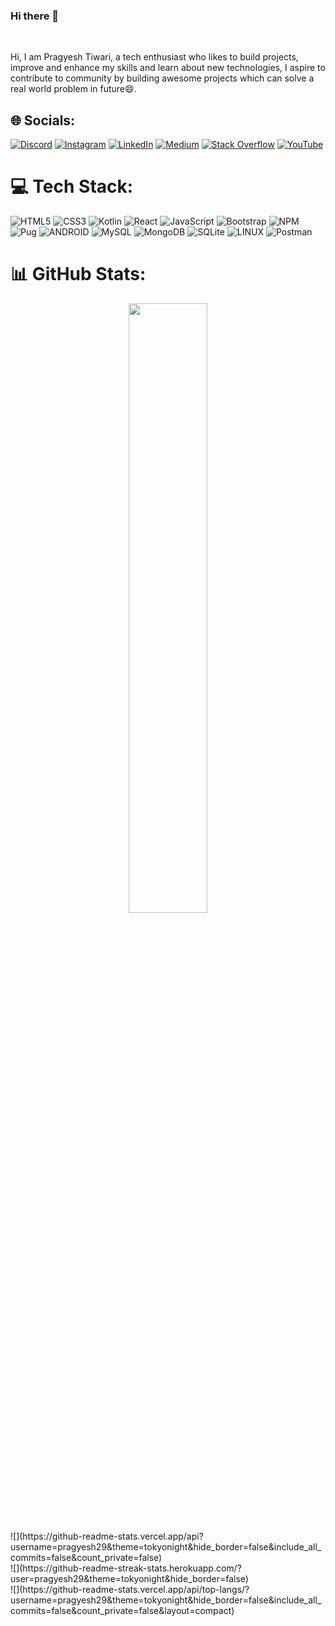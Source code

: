 ### Hi there 👋
</br>

Hi, I am Pragyesh Tiwari, a tech enthusiast who likes to build projects, improve and enhance my skills and learn about new technologies, I aspire to contribute to community by building awesome projects which can solve a real world problem in future😄.


## 🌐 Socials:
[![Discord](https://img.shields.io/badge/Discord-%237289DA.svg?logo=discord&logoColor=white)](https://discord.gg/https://discord.gg/XgCNY4QV) [![Instagram](https://img.shields.io/badge/Instagram-%23E4405F.svg?logo=Instagram&logoColor=white)](https://instagram.com/pragyesh.tiwari) [![LinkedIn](https://img.shields.io/badge/LinkedIn-%230077B5.svg?logo=linkedin&logoColor=white)](https://linkedin.com/in/pragyesh-tiwari-a3334a19b) [![Medium](https://img.shields.io/badge/Medium-12100E?logo=medium&logoColor=white)](https://medium.com/@Pragyeshtiwari) [![Stack Overflow](https://img.shields.io/badge/-Stackoverflow-FE7A16?logo=stack-overflow&logoColor=white)](https://stackoverflow.com/users/pragyesh-tiwari) [![YouTube](https://img.shields.io/badge/YouTube-%23FF0000.svg?logo=YouTube&logoColor=white)](https://youtube.com/@@pragyeshtiwari8713) 

# 💻 Tech Stack:
![HTML5](https://img.shields.io/badge/html5-%23E34F26.svg?style=for-the-badge&logo=html5&logoColor=white) ![CSS3](https://img.shields.io/badge/css3-%231572B6.svg?style=for-the-badge&logo=css3&logoColor=white) ![Kotlin](https://img.shields.io/badge/kotlin-%230095D5.svg?style=for-the-badge&logo=kotlin&logoColor=white) ![React](https://img.shields.io/badge/react-%2320232a.svg?style=for-the-badge&logo=react&logoColor=%2361DAFB) ![JavaScript](https://img.shields.io/badge/javascript-%23323330.svg?style=for-the-badge&logo=javascript&logoColor=%23F7DF1E) ![Bootstrap](https://img.shields.io/badge/bootstrap-%23563D7C.svg?style=for-the-badge&logo=bootstrap&logoColor=white) ![NPM](https://img.shields.io/badge/NPM-%23000000.svg?style=for-the-badge&logo=npm&logoColor=white) ![Pug](https://img.shields.io/badge/Pug-FFF?style=for-the-badge&logo=pug&logoColor=A86454) ![ANDROID](https://img.shields.io/badge/android-%2320232a.svg?style=for-the-badge&logo=android&logoColor=%a4c639) ![MySQL](https://img.shields.io/badge/mysql-%2300f.svg?style=for-the-badge&logo=mysql&logoColor=white) ![MongoDB](https://img.shields.io/badge/MongoDB-%234ea94b.svg?style=for-the-badge&logo=mongodb&logoColor=white) ![SQLite](https://img.shields.io/badge/sqlite-%2307405e.svg?style=for-the-badge&logo=sqlite&logoColor=white) ![LINUX](https://img.shields.io/badge/Linux-FCC624?style=for-the-badge&logo=linux&logoColor=black) ![Postman](https://img.shields.io/badge/Postman-FF6C37?style=for-the-badge&logo=postman&logoColor=white)
# 📊 GitHub Stats:

<p align="center">
  <img width="50%" src="https://github-readme-stats.vercel.app/api?username=pragyesh29&theme=tokyonight&hide_border=false&include_all_commits=false&count_private=false">
</p>
![](https://github-readme-stats.vercel.app/api?username=pragyesh29&theme=tokyonight&hide_border=false&include_all_commits=false&count_private=false)<br/>
![](https://github-readme-streak-stats.herokuapp.com/?user=pragyesh29&theme=tokyonight&hide_border=false)<br/>
![](https://github-readme-stats.vercel.app/api/top-langs/?username=pragyesh29&theme=tokyonight&hide_border=false&include_all_commits=false&count_private=false&layout=compact)

<!--
 <p><img align="left" src="https://github-readme-stats.vercel.app/api/top-langs?username=pragyesh29&show_icons=true&locale=en&layout=compact" alt="pragyesh29" /></p>
 
- 🔭 I’m currently working on ...
- 🌱 I’m currently learning ...
- 👯 I’m looking to collaborate on ...
- 🤔 I’m looking for help with ...
- 💬 Ask me about ...
- 📫 How to reach me: ...
- 😄 Pronouns: ...
- ⚡ Fun fact: ...
-->
